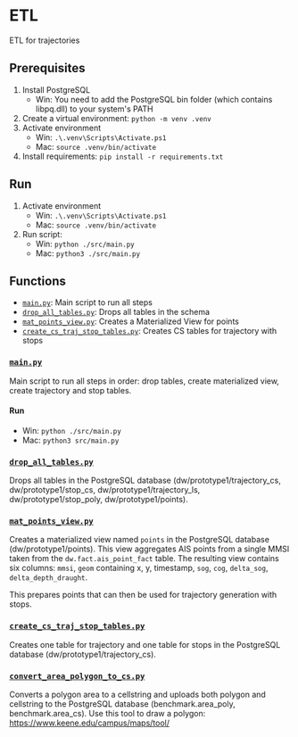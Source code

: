 # ETL
ETL for trajectories

## Prerequisites
1. Install PostgreSQL
   - Win: You need to add the PostgreSQL bin folder (which contains libpq.dll) to your system's PATH
2. Create a virtual environment: `python -m venv .venv`
3. Activate environment
   - Win: `.\.venv\Scripts\Activate.ps1`
   - Mac: `source .venv/bin/activate`
4. Install requirements: `pip install -r requirements.txt` 

## Run
1. Activate environment
   - Win: `.\.venv\Scripts\Activate.ps1`
   - Mac: `source .venv/bin/activate`
2. Run script: 
   - Win: `python ./src/main.py`
   - Mac: `python3 ./src/main.py`


## Functions
- [`main.py`](/src/main.py): Main script to run all steps
- [`drop_all_tables.py`](/src/tables/drop_all_tables.py): Drops all tables in the schema
- [`mat_points_view.py`](/src/tables/mat_points_view.py): Creates a Materialized View for points
- [`create_cs_traj_stop_tables.py`](/src/tables/create_cs_traj_stop_tables.py): Creates CS tables for trajectory with stops

### [`main.py`](/src/main.py)
Main script to run all steps in order: drop tables, create materialized view, create trajectory and stop tables.

#### Run
- Win: `python ./src/main.py`
- Mac: `python3 src/main.py`

### [`drop_all_tables.py`](/src/tables/drop_all_tables.py)
Drops all tables in the PostgreSQL database (dw/prototype1/trajectory_cs, dw/prototype1/stop_cs, dw/prototype1/trajectory_ls, dw/prototype1/stop_poly, dw/prototype1/points).

### [`mat_points_view.py`](/src/tables/mat_points_view.py)
Creates a materialized view named `points` in the PostgreSQL database (dw/prototype1/points). This view aggregates AIS points from a single MMSI taken from the `dw.fact.ais_point_fact` table. The resulting view contains six columns: `mmsi`, `geom` containing x, y, timestamp, `sog`, `cog`, `delta_sog`, `delta_depth_draught`.

This prepares points that can then be used for trajectory generation with stops.

### [`create_cs_traj_stop_tables.py`](/src/tables/create_cs_traj_stop_tables.py)
Creates one table for trajectory and one table for stops in the PostgreSQL database (dw/prototype1/trajectory_cs).

### [`convert_area_polygon_to_cs.py`](/src/tables/convert_area_polygon_to_cs.py)
Converts a polygon area to a cellstring and uploads both polygon and cellstring to the PostgreSQL database (benchmark.area_poly, benchmark.area_cs).
Use this tool to draw a polygon: https://www.keene.edu/campus/maps/tool/
